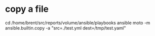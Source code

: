 # copy a file

cd /home/brent/src/reports/volume/ansible/playbooks
ansible moto -m ansible.builtin.copy -a "src=./test.yml dest=/tmp/test.yaml"
